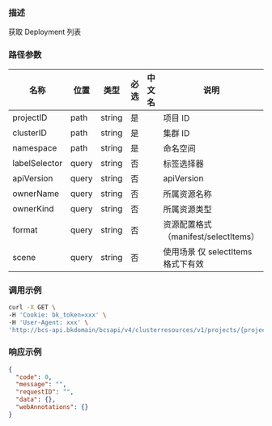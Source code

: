 ### 描述

获取 Deployment 列表

### 路径参数

| 名称            | 位置    | 类型     | 必选 | 中文名 | 说明                           |
|---------------|-------|--------|----|-----|------------------------------|
| projectID     | path  | string | 是  |     | 项目 ID                        |
| clusterID     | path  | string | 是  |     | 集群 ID                        |
| namespace     | path  | string | 是  |     | 命名空间                         |
| labelSelector | query | string | 否  |     | 标签选择器                        |
| apiVersion    | query | string | 否  |     | apiVersion                   |
| ownerName     | query | string | 否  |     | 所属资源名称                       |
| ownerKind     | query | string | 否  |     | 所属资源类型                       |
| format        | query | string | 否  |     | 资源配置格式（manifest/selectItems） |
| scene         | query | string | 否  |     | 使用场景 仅 selectItems 格式下有效     |

### 调用示例

```sh
curl -X GET \
-H 'Cookie: bk_token=xxx' \
-H 'User-Agent: xxx' \
'http://bcs-api.bkdomain/bcsapi/v4/clusterresources/v1/projects/{projectID}/clusters/{clusterID}/namespaces/{namespace}/workloads/deployments'
```

### 响应示例

```json
{
  "code": 0,
  "message": "",
  "requestID": "",
  "data": {},
  "webAnnotations": {}
}
```